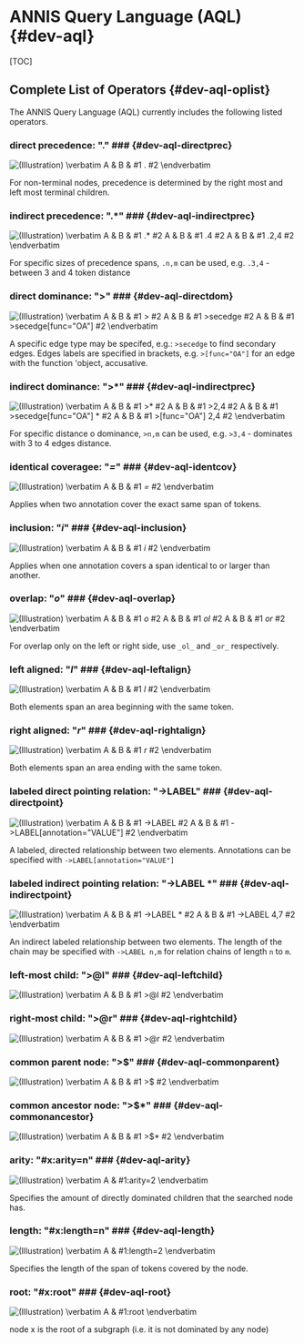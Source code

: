 ANNIS Query Language (AQL) {#dev-aql}
====================

[TOC]

Complete List of Operators {#dev-aql-oplist}
--------------------------

The ANNIS Query Language (AQL) currently includes the following listed operators.

### direct precedence: "." ### {#dev-aql-directprec}

![(Illustration)](A-pred-B.svg)
\verbatim
A & B & #1 . #2
\endverbatim

For non-terminal nodes, precedence is determined by the right most  and left most terminal children.

### indirect precedence: ".*" ### {#dev-aql-indirectprec}

![(Illustration)](A-pred-ind-B.svg)
\verbatim
A & B & #1 .* #2
A & B & #1 .4 #2
A & B & #1 .2,4 #2
\endverbatim

For specific sizes of precedence spans, `.n,m` can be used, e.g. `.3,4` - between 3 and 4 token distance

### direct dominance: ">" ### {#dev-aql-directdom}

![(Illustration)](A-dom-B.svg)
\verbatim
A & B & #1 > #2
A & B & #1 >secedge #2
A & B & #1 >secedge[func="OA"] #2
\endverbatim

A specific edge type may be specifed, e.g.: `>secedge` to find secondary edges.
Edges labels are specified in brackets, e.g. `>[func="OA"]` for an edge with the
function 'object, accusative.

### indirect dominance: ">*" ### {#dev-aql-indirectprec}

![(Illustration)](A-dom-ind-B.svg)
\verbatim
A & B & #1 >* #2
A & B & #1 >2,4 #2
A & B & #1 >secedge[func="OA"] * #2
A & B & #1 >[func="OA"] 2,4 #2
\endverbatim

For specific distance o dominance, `>n,m` can be used, e.g. `>3,4` - dominates with 3 to 4 edges
distance.

### identical coveragee: "_=_" ### {#dev-aql-identcov}

![(Illustration)](A-cov-ident-B.svg)
\verbatim
A & B & #1 _=_ #2
\endverbatim

Applies when two annotation cover the exact same span of tokens.

### inclusion: "_i_" ### {#dev-aql-inclusion}

![(Illustration)](A-cov-incl-B.svg)
\verbatim
A & B & #1 _i_ #2
\endverbatim

Applies when one annotation covers a span identical to or larger than another.

### overlap: "_o_" ### {#dev-aql-overlap}

![(Illustration)](A-cov-over-B.svg)
\verbatim
A & B & #1 _o_ #2
A & B & #1 _ol_ #2
A & B & #1 _or_ #2
\endverbatim

For overlap only on the left or right side, use `_ol_` and `_or_` respectively.

### left aligned: "_l_" ### {#dev-aql-leftalign}

![(Illustration)](A-cov-left-B.svg)
\verbatim
A & B & #1 _l_ #2
\endverbatim

Both elements span an area beginning with the same token.

### right aligned: "_r_" ### {#dev-aql-rightalign}

![(Illustration)](A-cov-right-B.svg)
\verbatim
A & B & #1 _r_ #2
\endverbatim

Both elements span an area ending with the same token.

### labeled direct pointing relation: "->LABEL" ### {#dev-aql-directpoint}

![(Illustration)](A-point-direct-B.svg)
\verbatim
A & B & #1 ->LABEL #2
A & B & #1 ->LABEL[annotation="VALUE"] #2
\endverbatim

A labeled, directed relationship between two
elements. Annotations can be specified with `->LABEL[annotation="VALUE"]`

### labeled indirect pointing relation: "->LABEL *" ### {#dev-aql-indirectpoint}

![(Illustration)](A-point-ind-B.svg)
\verbatim
A & B & #1 ->LABEL * #2
A & B & #1 ->LABEL 4,7 #2
\endverbatim

An indirect labeled relationship between two elements. The length
of the chain may be specified with `->LABEL n,m` for relation chains of
length `n` to `m`.

### left-most child: ">@l" ### {#dev-aql-leftchild}

![(Illustration)](A-left-B.svg)
\verbatim
A & B & #1 >@l #2
\endverbatim

### right-most child: ">@r" ### {#dev-aql-rightchild}

![(Illustration)](A-right-B.svg)
\verbatim
A & B & #1 >@r #2
\endverbatim

### common parent node: ">$" ### {#dev-aql-commonparent}

![(Illustration)](A-parent-B.svg)
\verbatim
A & B & #1 >$ #2
\endverbatim

### common ancestor node: ">$*" ### {#dev-aql-commonancestor}

![(Illustration)](A-ancestor-B.svg)
\verbatim
A & B & #1 >$* #2
\endverbatim

### arity: "#x:arity=n" ### {#dev-aql-arity}

![(Illustration)](A-arity.svg)
\verbatim
A & #1:arity=2
\endverbatim

Specifies the amount of directly dominated children that the
searched node has.

### length: "#x:length=n" ### {#dev-aql-length}

![(Illustration)](A-length.svg)
\verbatim
A & #1:length=2
\endverbatim

Specifies the length of the span of tokens covered by the node.

### root: "#x:root" ### {#dev-aql-root}

![(Illustration)](A-root.svg)
\verbatim
A & #1:root
\endverbatim

node x is the root of a subgraph (i.e. it is not dominated by any node)
